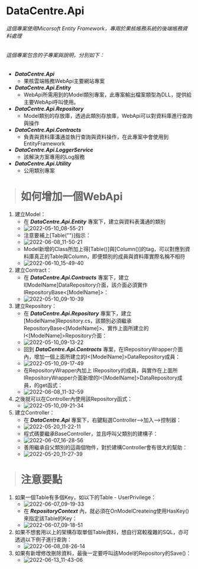 # DataCentre.Api
###### 這個專案使用Micorsoft Entity Framework，專用於果核帳務系統的後端帳務資料處理
###### 這個專案包含的子專案與說明，分別如下：
- **_DataCentre.Api_**
  - 果核雲端帳務WebApi主要網站專案
- **_DataCentre.Api.Entity_**
  - WebApi所需用到的Model類別專案，此專案輸出檔案類型為DLL，提供給主要WebApi呼叫使用。
- **_DataCentre.Api.Repository_**
  - Model類別的存放庫，透過此類別存放庫，WebApi可以對資料庫進行查詢與操作
- **_DataCentre.Api.Contracts_**
  - 負責與資料庫溝通並執行查詢與資料操作，在此專案中會使用到EntityFramework
- **_DataCentre.Api.LoggerService_**
  - 該解決方案專用的Log服務
- **_DataCentre.Api.Utility_**
  - 公用類別專案
> # 如何增加一個WebApi
1. 建立Model：
    - 在 **_DataCentre.Api.Entity_** 專案下，建立與資料表溝通的類別
    - ![2022-05-10_08-55-21](https://user-images.githubusercontent.com/70353579/167521621-855fbafc-9721-4764-abcd-52717a576900.png)
    - 注意要補上[Table("")]指示：
    - ![2022-06-08_11-50-21](https://user-images.githubusercontent.com/70353579/172527746-fc9ca953-b59e-4463-be51-15f3ee73feaa.png)
    - Model新增的Class所加上得[Table()]與[Column()]的tag，可以對應到資料庫真正的Table與Column，即便類別的成員與資料庫實際名稱不相符
    - ![2022-06-10_15-49-40](https://user-images.githubusercontent.com/70353579/173017580-c856c359-16b7-459c-9e43-481726e79f88.png)
2. 建立Contract：
    - 在 **_DataCentre.Api.Contracts_** 專案下，建立I[ModelName]DataRepository介面，該介面必須實作IRepositoryBase<[ModelName]>：
    - ![2022-05-10_09-10-39](https://user-images.githubusercontent.com/70353579/167522794-ee3f5af5-409d-4481-9c00-152ef55abfaa.png)
4. 建立Repository：
    - 在 **_DataCentre.Api.Repository_** 專案下，建立[ModelName]Repository.cs，該類別必須繼承RepositoryBase<[ModelName]>、實作上面所建立的I<[ModelName]>Repository介面：
    - ![2022-05-10_09-13-22](https://user-images.githubusercontent.com/70353579/167523149-c38b5120-dcc3-4ab7-aace-8ffbb505057f.png)
    - 回到 **_DataCentre.Api.Contracts_** 專案，在IRepositoryWrapper介面內，增加一個上面所建立的I<[ModelName]>DataRepository成員：
    - ![2022-05-10_09-17-49](https://user-images.githubusercontent.com/70353579/167523672-309d3406-ecb7-40e5-b8c6-8221063d0a0f.png)
    - 在RepositoryWrapper內加上 I<ModelName>Repository的成員，與實作在上面所IRepositoryWrapper介面新增的I<[ModelName]>DataRepository成員，的get函式：
    - ![2022-06-08_11-32-59](https://user-images.githubusercontent.com/70353579/172526078-e28bf627-8418-451c-ba54-b0583eaf047a.png)
5. 之後就可以在Controller內使用該Repository函式：
    - ![2022-05-10_09-21-34](https://user-images.githubusercontent.com/70353579/167523961-792d6ec4-40ce-4311-b215-c70f76d65898.png)
6. 建立Controller：
    - 在 **_DataCentre.Api_** 專案下，右鍵點選Controller-->加入-->控制器：
    - ![2022-05-20_11-22-11](https://user-images.githubusercontent.com/70353579/169444150-5e9c1e74-49ea-4645-a738-5def74d3aa04.png)
    - 程式碼要繼承BaseController，並且呼叫父類別的建構子：
    - ![2022-06-07_16-28-56](https://user-images.githubusercontent.com/70353579/172334257-7454e4d1-e52b-4ea6-984f-dc6c8a625e9e.png)
    - 善用繼承自父類別的這兩個物件，對於建構Controller會有很大的幫助：
    - ![2022-05-20_11-27-39](https://user-images.githubusercontent.com/70353579/169444686-2065cbcf-86ce-4303-a708-cc3a4a518d45.png)
> # 注意要點
1. 如果一個Table有多個Key，如以下的Table - UserPrivilege：
    - ![2022-06-07_09-19-33](https://user-images.githubusercontent.com/70353579/172275518-95602843-6f65-4bf0-89ac-5431770de6b8.png)
    - 在 **_RepositoryContext_** 內，就必須在OnModelCreateing使用HasKey()來指定該Table的Key：
    - ![2022-06-07_09-18-51](https://user-images.githubusercontent.com/70353579/172275681-7f722fe4-e810-49b8-918d-74358ab34008.png)
2. 如果不想套用以上的架構存取單個Table資料，想自行寫較複雜的SQL，亦可透過以下例子進行查詢：
    - ![2022-06-08_08-26-14](https://user-images.githubusercontent.com/70353579/172505945-6ca83448-029d-401a-82a9-9155d806f155.png)
3. 如果有新增修改刪除資料，最後一定要呼叫該Model的Repository的Save()：
    - ![2022-06-13_11-43-06](https://user-images.githubusercontent.com/70353579/173275591-46175507-a2ae-4c18-8f3d-cf53517839ed.png)



